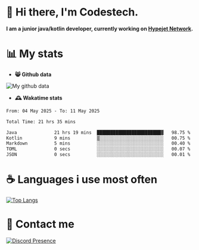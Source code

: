 # 👋 Hi there, I'm Codestech.
**I am a junior java/kotlin developer, currently working on [Hypejet Network](https://github.com/Hypejet).**

# 📊 My stats
- **😸 Github data**

![My github data](https://github-readme-stats.vercel.app/api?username=Codestech1&count_private=true&include_all_commits=true&theme=codeSTACKr)

- **🕰️ Wakatime stats**
<!--START_SECTION:waka-->

```txt
From: 04 May 2025 - To: 11 May 2025

Total Time: 21 hrs 35 mins

Java              21 hrs 19 mins  ████████████████████████▓   98.75 %
Kotlin            9 mins          ▒░░░░░░░░░░░░░░░░░░░░░░░░   00.75 %
Markdown          5 mins          ░░░░░░░░░░░░░░░░░░░░░░░░░   00.40 %
TOML              0 secs          ░░░░░░░░░░░░░░░░░░░░░░░░░   00.07 %
JSON              0 secs          ░░░░░░░░░░░░░░░░░░░░░░░░░   00.01 %
```

<!--END_SECTION:waka-->

# ☕ Languages i use most often
[![Top Langs](https://github-readme-stats.vercel.app/api/top-langs/?username=Codestech1&layout=compact&langs_count=8&exclude_repo=window5000.github.io&theme=codeSTACKr)](https://github.com/anuraghazra/github-readme-stats)

# 💬 Contact me
[![Discord Presence](https://lanyard.cnrad.dev/api/650718742157852740)](https://discord.com/users/650718742157852740)
</br>
